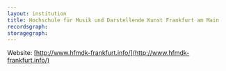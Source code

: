```yaml
---
layout: institution
title: Hochschule für Musik und Darstellende Kunst Frankfurt am Main
recordsgraph: 
storagegraph: 
---
```


Website: [http://www.hfmdk-frankfurt.info/](http://www.hfmdk-frankfurt.info/)
